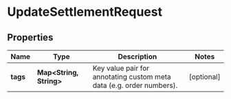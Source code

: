

# UpdateSettlementRequest


## Properties

| Name | Type | Description | Notes |
|------------ | ------------- | ------------- | -------------|
|**tags** | **Map&lt;String, String&gt;** | Key value pair for annotating custom meta data (e.g. order numbers). |  [optional] |




